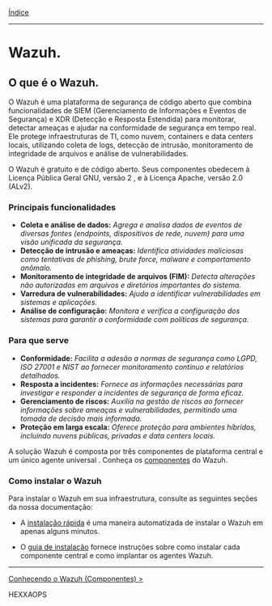 [Índice](Indice.md)  
___
# Wazuh.  

## O que é o Wazuh.  

O Wazuh é uma plataforma de segurança de código aberto que combina funcionalidades de SIEM (Gerenciamento de Informações e Eventos de Segurança) e XDR (Detecção e Resposta Estendida) para monitorar, detectar ameaças e ajudar na conformidade de segurança em tempo real. Ele protege infraestruturas de TI, como nuvem, containers e data centers locais, utilizando coleta de logs, detecção de intrusão, monitoramento de integridade de arquivos e análise de vulnerabilidades.  

O Wazuh é gratuito e de código aberto. Seus componentes obedecem à Licença Pública Geral GNU, versão 2 , e à Licença Apache, versão 2.0 (ALv2).

### Principais funcionalidades  

* **Coleta e análise de dados:** *Agrega e analisa dados de eventos de diversas fontes (endpoints, dispositivos de rede, nuvem) para uma visão unificada da segurança.*  
* **Detecção de intrusão e ameaças:** *Identifica atividades maliciosas como tentativas de phishing, brute force, malware e comportamento anômalo.*  
* **Monitoramento de integridade de arquivos (FIM):** *Detecta alterações não autorizadas em arquivos e diretórios importantes do sistema.*  
* **Varredura de vulnerabilidades:** *Ajuda a identificar vulnerabilidades em sistemas e aplicações.*  
* **Análise de configuração:** *Monitora e verifica a configuração dos sistemas para garantir a conformidade com políticas de segurança.*  

### Para que serve  

* **Conformidade:** *Facilita a adesão a normas de segurança como LGPD, ISO 27001 e NIST ao fornecer monitoramento contínuo e relatórios detalhados.*  
* **Resposta a incidentes:** *Fornece as informações necessárias para investigar e responder a incidentes de segurança de forma eficaz.*  
* **Gerenciamento de riscos:** *Auxilia na gestão de riscos ao fornecer informações sobre ameaças e vulnerabilidades, permitindo uma tomada de decisão mais informada.*  
* **Proteção em larga escala:** *Oferece proteção para ambientes híbridos, incluindo nuvens públicas, privadas e data centers locais.*  

A solução Wazuh é composta por três componentes de plataforma central e um único agente universal . Conheça os [componentes](Wazuh_Components.md "Componentes") do Wazuh.

### Como instalar o Wazuh

Para instalar o Wazuh em sua infraestrutura, consulte as seguintes seções da nossa documentação:

* A [instalação rápida](Instalacao_rapida.md "Instalação Rápida") é uma maneira automatizada de instalar o Wazuh em apenas alguns minutos.

* O [guia de instalação](Guia_instalacao.md) fornece instruções sobre como instalar cada componente central e como implantar os agentes Wazuh.

___
[Conhecendo o Wazuh (Componentes) >](Wazuh_Components.md)

HEXXAOPS